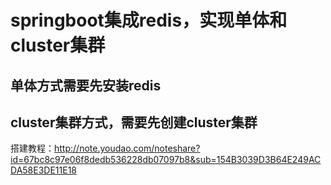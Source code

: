 # springboot集成redis，实现单体和cluster集群
## 单体方式需要先安装redis
## cluster集群方式，需要先创建cluster集群

搭建教程：http://note.youdao.com/noteshare?id=67bc8c97e06f8dedb536228db07097b8&sub=154B3039D3B64E249ACDA58E3DE11E18